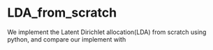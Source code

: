 # LDA_from_scratch
We implement the Latent Dirichlet allocation(LDA) from scratch using python, and compare our implement with
